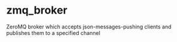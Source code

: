 zmq_broker
===================

ZeroMQ broker which accepts json-messages-pushing clients and publishes them to a specified channel
